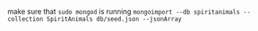 make sure that `sudo mongod` is running
`mongoimport --db spiritanimals --collection SpiritAnimals db/seed.json --jsonArray`
